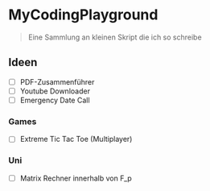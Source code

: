 # MyCodingPlayground
> Eine Sammlung an kleinen Skript die ich so schreibe

## Ideen
- [ ] PDF-Zusammenführer
- [ ] Youtube Downloader
- [ ] Emergency Date Call 

### Games
- [ ] Extreme Tic Tac Toe (Multiplayer)

### Uni
- [ ] Matrix Rechner innerhalb von F_p